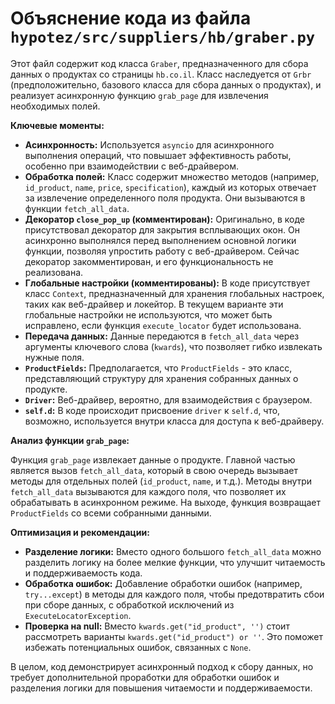 # Объяснение кода из файла `hypotez/src/suppliers/hb/graber.py`

Этот файл содержит код класса `Graber`, предназначенного для сбора данных о продуктах со страницы `hb.co.il`.  Класс наследуется от `Grbr` (предположительно, базового класса для сбора данных о продуктах), и реализует асинхронную функцию `grab_page` для извлечения необходимых полей.

**Ключевые моменты:**

* **Асинхронность:**  Используется `asyncio` для асинхронного выполнения операций, что повышает эффективность работы, особенно при взаимодействии с веб-драйвером.
* **Обработка полей:**  Класс содержит множество методов (например, `id_product`, `name`, `price`, `specification`), каждый из которых отвечает за извлечение определенного поля продукта.  Они вызываются в функции `fetch_all_data`.
* **Декоратор `close_pop_up` (комментирован):**  Оригинально, в коде присутствовал декоратор для закрытия всплывающих окон. Он асинхронно выполнялся перед выполнением основной логики функции, позволяя упростить работу с веб-драйвером.  Сейчас декоратор закомментирован, и его функциональность не реализована.
* **Глобальные настройки (комментированы):**  В коде присутствует класс `Context`, предназначенный для хранения глобальных настроек, таких как веб-драйвер и локейтор.  В текущем варианте эти глобальные настройки не используются, что может быть исправлено, если функция `execute_locator` будет использована.
* **Передача данных:** Данные передаются в `fetch_all_data` через аргументы ключевого слова (`kwards`), что позволяет гибко извлекать нужные поля.
* **`ProductFields`:** Предполагается, что `ProductFields` - это класс, представляющий структуру для хранения собранных данных о продукте.
* **`Driver`:** Веб-драйвер, вероятно, для взаимодействия с браузером.
* **`self.d`:** В коде происходит присвоение `driver` к `self.d`, что, возможно, используется внутри класса для доступа к веб-драйверу.

**Анализ функции `grab_page`:**

Функция `grab_page` извлекает данные о продукте.  Главной частью является вызов `fetch_all_data`, который в свою очередь вызывает методы для отдельных полей (`id_product`, `name`, и т.д.).  Методы внутри `fetch_all_data` вызываются для каждого поля, что позволяет их обрабатывать в асинхронном режиме. На выходе, функция возвращает `ProductFields` со всеми собранными данными.

**Оптимизация и рекомендации:**

* **Разделение логики:**  Вместо одного большого `fetch_all_data` можно разделить логику на более мелкие функции, что улучшит читаемость и поддерживаемость кода.
* **Обработка ошибок:**  Добавление обработки ошибок (например, `try...except`) в методы для каждого поля, чтобы предотвратить сбои при сборе данных,  с обработкой исключений из `ExecuteLocatorException`.
* **Проверка на null:** Вместо `kwards.get("id_product", '')` стоит рассмотреть варианты `kwards.get("id_product") or ''`. Это поможет избежать потенциальных ошибок, связанных с `None`.

В целом, код демонстрирует асинхронный подход к сбору данных, но требует дополнительной проработки для обработки ошибок и разделения логики для повышения читаемости и поддерживаемости.